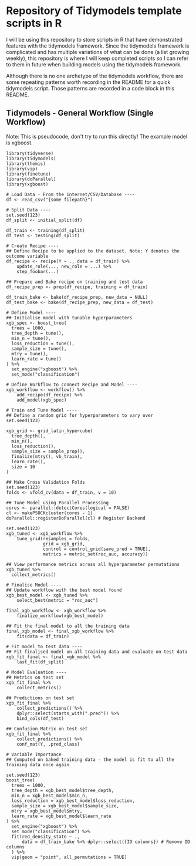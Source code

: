 # Repository of Tidymodels template scripts in R

I will be using this repository to store scripts in R that have demonstrated features with the tidymodels framework. Since the tidymodels framework is complicated and has multiple variations of what can be done (a list growing weekly), this repository is where I will keep completed scripts so I can refer to them in future when building models using the tidymodels framework. 

Although there is no one archetype of the tidymodels workflow, there are some repeating patterns worth recording in the README for a quick tidymodels script. Those patterns are recorded in a code block in this README.

## Tidymodels - General Workflow (Single Workflow)

Note: This is pseudocode, don't try to run this directly! The example model is xgboost.

```
library(tidyverse)
library(tidymodels)
library(themis)
library(vip)
library(finetune)
library(doParallel)
library(xgboost)

# Load Data - From the internet/CSV/Database ----
df <- read_csv("{some filepath}")

# Split Data ----
set.seed(123)
df_split <- initial_split(df)

df_train <- training(df_split)
df_test <- testing(df_split)

# Create Recipe ----
## Define Recipe to be applied to the dataset. Note: Y denotes the outcome variable
df_recipe <- recipe(Y ~ ., data = df_train) %>%
	update_role(..., new_role = ...) %>%
	step_foobar(...)

## Prepare and Bake recipe on training and test data
df_recipe_prep <- prep(df_recipe, training = df_train)

df_train_bake <- bake(df_recipe_prep, new_data = NULL)
df_test_bake <- bake(df_recipe_prep, new_data = df_test)

# Define Model ----
## Initialise model with tunable hyperparameters
xgb_spec <- boost_tree(
  trees = 1000,
  tree_depth = tune(),
  min_n = tune(),
  loss_reduction = tune(),
  sample_size = tune(),
  mtry = tune(),
  learn_rate = tune()
) %>% 
  set_engine("xgboost") %>% 
  set_mode("classification")

# Define Workflow to connect Recipe and Model ----
xgb_workflow <- workflow() %>%
	add_recipe(df_recipe) %>% 
	add_model(xgb_spec)

# Train and Tune Model ----
## Define a random grid for hyperparameters to vary over
set.seed(123)

xgb_grid <- grid_latin_hypercube(
  tree_depth(),
  min_n(),
  loss_reduction(),
  sample_size = sample_prop(),
  finalize(mtry(), vb_train),
  learn_rate(),
  size = 10
)

## Make Cross Validation Folds
set.seed(123)
folds <- vfold_cv(data = df_train, v = 10)

## Tune Model using Parallel Processing
cores <- parallel::detectCores(logical = FALSE)
cl <- makePSOCKcluster(cores - 1) 
doParallel::registerDoParallel(cl) # Register Backend

set.seed(123)
xgb_tuned <- xgb_workflow %>% 
	tune_grid(resamples = folds,
			  grid = xgb_grid,
			  control = control_grid(save_pred = TRUE),
			  metrics = metric_set(roc_auc, accuracy))

## View performance metrics across all hyperparameter permutations
xgb_tuned %>% 
  collect_metrics()

# Finalise Model ----
## Update workflow with the best model found
xgb_best_model <- xgb_tuned %>% 
	select_best(metric = "roc_auc")

final_xgb_workflow <- xgb_workflow %>%
	finalize_workflow(xgb_best_model)

## Fit the final model to all the training data
final_xgb_model <- final_xgb_workflow %>% 
	fit(data = df_train)

# Fit model to test data ----
## Fit finalised model on all training data and evaluate on test data
xgb_fit_final <- final_xgb_model %>% 
	last_fit(df_split)

# Model Evaluation ----
## Metrics on test set
xgb_fit_final %>%
	collect_metrics()

## Predictions on test set
xgb_fit_final %>% 
	collect_predictions() %>%
	dplyr::select(starts_with(".pred")) %>%
	bind_cols(df_test)

## Confusion Matrix on test set
xgb_fit_final %>% 
	collect_predictions() %>% 
	conf_mat(Y, .pred_class)

# Variable Importance
## Computed on baked training data - the model is fit to all the training data once again

set.seed(123)
boost_tree(
  trees = 1000,
  tree_depth = xgb_best_model$tree_depth,
  min_n = xgb_best_model$min_n,
  loss_reduction = xgb_best_model$loss_reduction,
  sample_size = xgb_best_model$sample_size,
  mtry = xgb_best_model$mtry,
  learn_rate = xgb_best_model$learn_rate
) %>% 
  set_engine("xgboost") %>% 
  set_mode("classification") %>% 
  fit(red_density_state ~ .,
      data = df_train_bake %>% dplyr::select({ID columns}) # Remove ID columns
  ) %>% 
  vip(geom = "point", all_permutations = TRUE)


```
